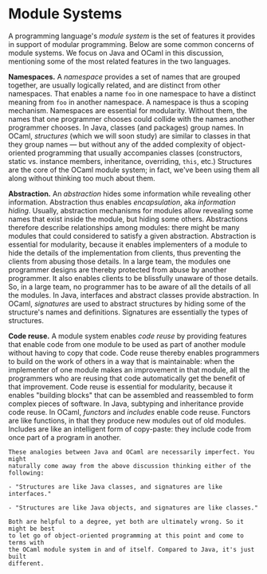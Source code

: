 # Module Systems

A programming language's *module system* is the set of features it provides in
support of modular programming. Below are some common concerns of module
systems. We focus on Java and OCaml in this discussion, mentioning some of the
most related features in the two languages.

**Namespaces.** A *namespace* provides a set of names that are grouped together,
are usually logically related, and are distinct from other namespaces. That
enables a name `foo` in one namespace to have a distinct meaning from `foo` in
another namespace. A namespace is thus a scoping mechanism. Namespaces are
essential for modularity. Without them, the names that one programmer chooses
could collide with the names another programmer chooses. In Java, classes (and
packages) group names. In OCaml, *structures* (which we will soon study) are
similar to classes in that they group names &mdash; but without any of the added
complexity of object-oriented programming that usually accompanies classes
(constructors, static vs. instance members, inheritance, overriding, `this`,
etc.) Structures are the core of the OCaml module system; in fact, we've been
using them all along without thinking too much about them.

**Abstraction.** An *abstraction* hides some information while revealing other
information. Abstraction thus enables *encapsulation*, aka *information hiding*.
Usually, abstraction mechanisms for modules allow revealing some names that
exist inside the module, but hiding some others. Abstractions therefore describe
relationships among modules: there might be many modules that could considered
to satisfy a given abstraction. Abstraction is essential for modularity, because
it enables implementers of a module to hide the details of the implementation
from clients, thus preventing the clients from abusing those details. In a large
team, the modules one programmer designs are thereby protected from abuse by
another programmer. It also enables clients to be blissfully unaware of those
details. So, in a large team, no programmer has to be aware of all the details
of all the modules. In Java, interfaces and abstract classes provide
abstraction. In OCaml, *signatures* are used to abstract structures by hiding
some of the structure's names and definitions. Signatures are essentially the
types of structures.

**Code reuse.** A module system enables *code reuse* by providing features that
enable code from one module to be used as part of another module without having
to copy that code. Code reuse thereby enables programmers to build on the work
of others in a way that is maintainable: when the implementer of one module
makes an improvement in that module, all the programmers who are reusing that
code automatically get the benefit of that improvement. Code reuse is essential
for modularity, because it enables "building blocks" that can be assembled and
reassembled to form complex pieces of software. In Java, subtyping and
inheritance provide code reuse. In OCaml, *functors* and *includes* enable code
reuse. Functors are like functions, in that they produce new modules out of old
modules. Includes are like an intelligent form of copy-paste: they include code
from once part of a program in another.

```{warning}
These analogies between Java and OCaml are necessarily imperfect. You might
naturally come away from the above discussion thinking either of the following:

- "Structures are like Java classes, and signatures are like interfaces."

- "Structures are like Java objects, and signatures are like classes."

Both are helpful to a degree, yet both are ultimately wrong. So it might be best
to let go of object-oriented programming at this point and come to terms with
the OCaml module system in and of itself. Compared to Java, it's just built
different.
```
